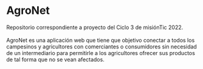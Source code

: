 # AgroNet
Repositorio correspondiente a proyecto del Ciclo 3 de misiónTic 2022.
\
\
AgroNet es una aplicación web que tiene que objetivo conectar a todos los campesinos y agricultores con comerciantes o consumidores sin necesidad de un intermediario para permitirle a los agricultores ofrecer sus productos de tal forma que no se vean afectados.
